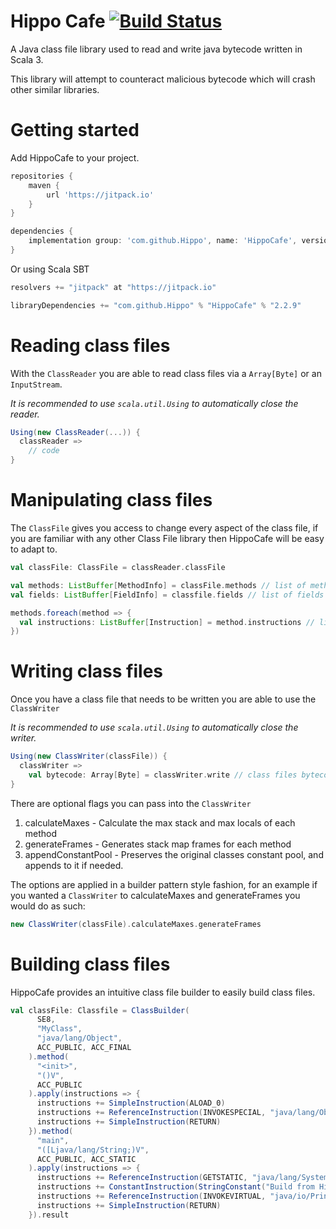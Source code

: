 # Hippo Cafe [![Build Status](https://travis-ci.com/Hippo/HippoCafe.svg?branch=master)](https://travis-ci.com/Hippo/HippoCafe)
A Java class file library used to read and write java bytecode written in Scala 3.

This library will attempt to counteract malicious bytecode which will crash other similar libraries.


# Getting started

Add HippoCafe to your project.

```groovy
repositories {
    maven {
        url 'https://jitpack.io'
    }
}
```

```groovy
dependencies {
    implementation group: 'com.github.Hippo', name: 'HippoCafe', version: '2.2.9'
}
```

Or using Scala SBT

```scala
resolvers += "jitpack" at "https://jitpack.io"

libraryDependencies += "com.github.Hippo" % "HippoCafe" % "2.2.9"
```

# Reading class files

With the `ClassReader` you are able to read class files via a `Array[Byte]` or an `InputStream`.

*It is recommended to use `scala.util.Using` to automatically close the reader.*
```scala
Using(new ClassReader(...)) {
  classReader =>
    // code
}
```

# Manipulating class files

The `ClassFile` gives you access to change every aspect of the class file, if you are familiar with any other Class File library then HippoCafe will be easy to adapt to.

```scala
val classFile: ClassFile = classReader.classFile

val methods: ListBuffer[MethodInfo] = classFile.methods // list of methods
val fields: ListBuffer[FieldInfo] = classfile.fields // list of fields

methods.foreach(method => {
  val instructions: ListBuffer[Instruction] = method.instructions // list of method instructions
})
```

# Writing class files

Once you have a class file that needs to be written you are able to use the `ClassWriter`

*It is recommended to use `scala.util.Using` to automatically close the writer.*

```scala
Using(new ClassWriter(classFile)) {
  classWriter =>
    val bytecode: Array[Byte] = classWriter.write // class files bytecode
}
```

There are optional flags you can pass into the `ClassWriter`
1) calculateMaxes - Calculate the max stack and max locals of each method
2) generateFrames - Generates stack map frames for each method
3) appendConstantPool - Preserves the original classes constant pool, and appends to it if needed.

The options are applied in a builder pattern style fashion, for an example if you wanted a `ClassWriter` to calculateMaxes and generateFrames you would do as such:
```scala
new ClassWriter(classFile).calculateMaxes.generateFrames
```

# Building class files

HippoCafe provides an intuitive class file builder to easily build class files.

```scala
val classFile: Classfile = ClassBuilder(
      SE8,
      "MyClass",
      "java/lang/Object",
      ACC_PUBLIC, ACC_FINAL
    ).method(
      "<init>",
      "()V",
      ACC_PUBLIC
    ).apply(instructions => {
      instructions += SimpleInstruction(ALOAD_0)
      instructions += ReferenceInstruction(INVOKESPECIAL, "java/lang/Object", "<init>", "()V")
      instructions += SimpleInstruction(RETURN)
    }).method(
      "main",
      "([Ljava/lang/String;)V",
      ACC_PUBLIC, ACC_STATIC
    ).apply(instructions => {
      instructions += ReferenceInstruction(GETSTATIC, "java/lang/System", "out", "Ljava/io/PrintStream;")
      instructions += ConstantInstruction(StringConstant("Build from HippoCafe class builder!"))
      instructions += ReferenceInstruction(INVOKEVIRTUAL, "java/io/PrintStream", "println", "(Ljava/lang/String;)V")
      instructions += SimpleInstruction(RETURN)
    }).result
```
